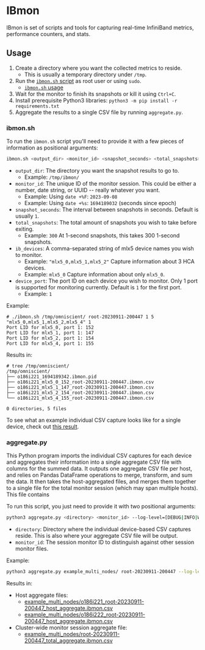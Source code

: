 # IBmon

IBmon is set of scripts and tools for capturing real-time InfiniBand metrics,
performance counters, and stats.

## Usage

1. Create a directory where you want the collected metrics to reside.
   - This is usually a temporary directory under `/tmp`.
2. Run the [`ibmon.sh` script](./ibmon.sh) as root user or using `sudo`.
   - [`ibmon.sh` usage](#ibmonsh)
3. Wait for the monitor to finish its snapshots or kill it using `Ctrl+C`.
4. Install prerequisite Python3 libraries: `python3 -m pip install -r requirements.txt`
5. Aggregate the results to a single CSV file by running `aggregate.py`.

### ibmon.sh

To run the `ibmon.sh` script you'll need to provide it with a few pieces of information as positional arguments:

```bash
ibmon.sh <output_dir> <monitor_id> <snapshot_seconds> <total_snapshots> <ib_devices> <device_port>
```

- `output_dir`: The directory you want the snapshot results to go to.
  - Example: `/tmp/ibmon/`
- `monitor_id`: The unique ID of the monitor session. This could be either a number, date string, or UUID -- really whatever you want.
  - Example: Using `date +%F`: `2023-09-08`
  - Example: Using `date +%s`: `1694189032` (seconds since epoch)
- `snapshot_seconds`: The interval between snapshots in seconds. Default is usually `1`.
- `total_snapshots`: The total amount of snapshots you wish to take before exiting.
  - Example: `300` At 1-second snapshots, this takes 300 1-second snapshots.
- `ib_devices`: A comma-separated string of mlx5 device names you wish to monitor.
  - Example: `"mlx5_0,mlx5_1,mlx5_2"` Capture information about 3 HCA devices.
  - Example: `mlx5_0` Capture information about only `mlx5_0`.
- `device_port`: The port ID on each device you wish to monitor. Only 1 port is supported for monitoring currently. Default is `1` for the first port.
  - Example: `1`

Example:

```console
# ./ibmon.sh /tmp/omniscient/ root-20230911-200447 1 5 "mlx5_0,mlx5_1,mlx5_2,mlx5_4" 1
Port LID for mlx5_0, port 1: 152
Port LID for mlx5_1, port 1: 147
Port LID for mlx5_2, port 1: 154
Port LID for mlx5_4, port 1: 155
```

Results in:

```console
# tree /tmp/omniscient/
/tmp/omniscient/
├── o186i221_1694189342.ibmon.pid
├── o186i221_mlx5_0_152_root-20230911-200447.ibmon.csv
├── o186i221_mlx5_1_147_root-20230911-200447.ibmon.csv
├── o186i221_mlx5_2_154_root-20230911-200447.ibmon.csv
└── o186i221_mlx5_4_155_root-20230911-200447.ibmon.csv

0 directories, 5 files
```

To see what an example individual CSV capture looks like for a single device, check out [this result](example_multi_nodes/o186i221_mlx5_4_155_root-20230911-200447.ibmon.csv).

### aggregate.py

This Python program imports the individual CSV captures for each device and aggregates their information into a single aggregate CSV file with columns for the
summed data. It outputs one aggregate CSV file per host, and relies on Pandas DataFrame operations to merge, transform, and sum the data. It then takes the host-aggregated files, and merges them
together to a single file for the total monitor session (which may span multiple hosts). This file contains 

To run this script, you just need to provide it with two positional arguments:

```bash
python3 aggregate.py <directory> <monitor_id> --log-level=[DEBUG|INFO|WARNING|ERROR]
```

- `directory`: Directory where the individual device-based CSV captures reside.
This is also where your aggregate CSV file will be output.
- `monitor_id`: The session monitor ID to distinguish against other session monitor files.

Example:

```bash
python3 aggregate.py example_multi_nodes/ root-20230911-200447 --log-level=INFO
```

Results in:

- Host aggregate files:
   - [example_multi_nodes/o186i221_root-20230911-200447_host_aggregate.ibmon.csv](example_multi_nodes/o186i221_root-20230911-200447_host_aggregate.ibmon.csv)
   - [example_multi_nodes/o186i222_root-20230911-200447_host_aggregate.ibmon.csv](example_multi_nodes/o186i222_root-20230911-200447_host_aggregate.ibmon.csv)
- Cluster-wide monitor session aggregate file:
   - [example_multi_nodes/root-20230911-200447_total_aggregate.ibmon.csv](example_multi_nodes/root-20230911-200447_total_aggregate.ibmon.csv)
